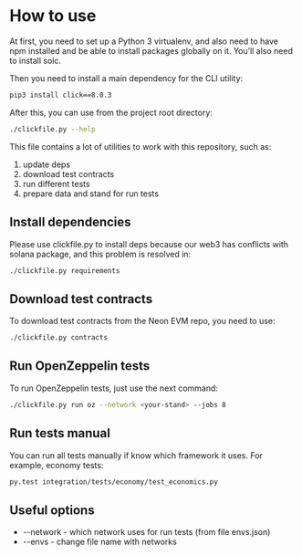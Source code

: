 # How to use

At first, you need to set up a Python 3 virtualenv, and also need to have npm installed and be able to install packages globally on it. You’ll also need to install solc.

Then you need to install a main dependency for the CLI utility:

```bash
pip3 install click==8.0.3
```

After this, you can use from the project root directory:

```bash
./clickfile.py --help
```

This file contains a lot of utilities to work with this repository, such as:
1. update deps
2. download test contracts
3. run different tests
4. prepare data and stand for run tests


## Install dependencies

Please use clickfile.py to install deps because our web3 has conflicts with solana package, and this problem is resolved in:
```bash
./clickfile.py requirements
```

## Download test contracts

To download test contracts from the Neon EVM repo, you need to use:

```bash
./clickfile.py contracts
```

## Run OpenZeppelin tests

To run OpenZeppelin tests, just use the next command:
```bash
./clickfile.py run oz --network <your-stand> --jobs 8
```


## Run tests manual

You can run all tests manually if know which framework it uses. For example, economy tests:

```bash
py.test integration/tests/economy/test_economics.py
```

## Useful options

- --network - which network uses for run tests (from file envs.json)
- --envs - change file name with networks